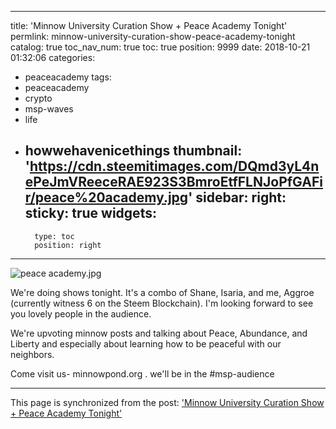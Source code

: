 
---
title: 'Minnow University Curation Show + Peace Academy Tonight'
permlink: minnow-university-curation-show-peace-academy-tonight
catalog: true
toc_nav_num: true
toc: true
position: 9999
date: 2018-10-21 01:32:06
categories:
- peaceacademy
tags:
- peaceacademy
- crypto
- msp-waves
- life
- howwehavenicethings
thumbnail: 'https://cdn.steemitimages.com/DQmd3yL4nePeJmVReeceRAE923S3BmroEtfFLNJoPfGAFir/peace%20academy.jpg'
sidebar:
    right:
        sticky: true
widgets:
    -
        type: toc
        position: right
---


![peace academy.jpg](https://cdn.steemitimages.com/DQmd3yL4nePeJmVReeceRAE923S3BmroEtfFLNJoPfGAFir/peace%20academy.jpg)

We're doing shows tonight.  It's a combo of Shane, Isaria, and me, Aggroe (currently witness 6 on the Steem Blockchain).  I'm looking forward to see you lovely people in the audience.

We're upvoting minnow posts and talking about Peace, Abundance, and Liberty and especially about learning how to be peaceful with our neighbors.

Come visit us- minnowpond.org . we'll be in the #msp-audience

- - -

This page is synchronized from the post: ['Minnow University Curation Show + Peace Academy Tonight'](https://steemit.com/@aggroed/minnow-university-curation-show-peace-academy-tonight)
